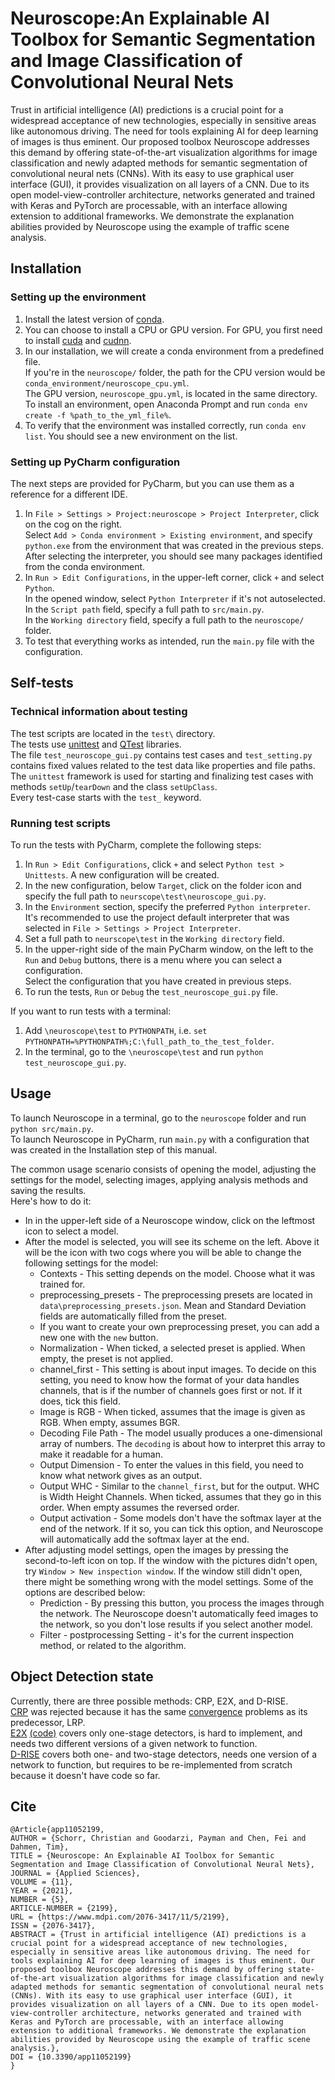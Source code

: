 # Neuroscope:An Explainable AI Toolbox for Semantic Segmentation and Image Classification of Convolutional Neural Nets
Trust in artificial intelligence (AI) predictions is a crucial point for a widespread acceptance of new technologies,
especially in sensitive areas like autonomous driving. The need for tools explaining AI for deep learning of images is
thus eminent. Our proposed toolbox Neuroscope addresses this demand by offering state-of-the-art visualization algorithms
for image classification and newly adapted methods for semantic segmentation of convolutional neural nets (CNNs). With
its easy to use graphical user interface (GUI), it provides visualization on all layers of a CNN. Due to its open
model-view-controller architecture, networks generated and trained with Keras and PyTorch are processable, with an
interface allowing extension to additional frameworks. We demonstrate the explanation abilities provided by Neuroscope
using the example of traffic scene analysis.
## Installation

### Setting up the environment

1. Install the latest version of [conda](https://www.anaconda.com/).
2. You can choose to install a CPU or GPU version. For GPU, you first need to install [cuda](https://developer.nvidia.com/cuda-toolkit) and [cudnn](https://developer.nvidia.com/cudnn).
3. In our installation, we will create a conda environment from a predefined file.  
If you're in the `neuroscope/` folder, the path for the CPU version would be `conda_environment/neuroscope_cpu.yml`.  
The GPU version, `neuroscope_gpu.yml`, is located in the same directory.  
To install an environment, open Anaconda Prompt and run `conda env create -f %path_to_the_yml_file%`.  
4. To verify that the environment was installed correctly, run `conda env list`. You should see a new environment on the list.

### Setting up PyCharm configuration

The next steps are provided for PyCharm, but you can use them as a reference for a different IDE.

1. In `File > Settings > Project:neuroscope > Project Interpreter`, click on the cog on the right.  
Select `Add > Conda environment > Existing environment`, and specify `python.exe` from the environment that was created in the previous steps.  
After selecting the interpreter, you should see many packages identified from the conda environment.  
2. In `Run > Edit Configurations`, in the upper-left corner, click `+` and select `Python`.  
In the opened window, select `Python Interpreter` if it's not autoselected.  
In the `Script path` field, specify a full path to `src/main.py`.  
In the `Working directory` field, specify a full path to the `neuroscope/` folder.  
4. To test that everything works as intended, run the `main.py` file with the configuration.

## Self-tests

### Technical information about testing

The test scripts are located in the `test\` directory.  
The tests use [unittest](https://docs.python.org/3/library/unittest.html) and [QTest](https://doc.qt.io/qt-5/qttest-index.html) libraries.  
The file `test_neuroscope_gui.py` contains test cases and `test_setting.py` contains fixed values related to the test data like properties and file paths.  
The `unittest` framework is used for starting and finalizing test cases with methods `setUp`/`tearDown` and the class `setUpClass`.  
Every test-case starts with the `test_` keyword.

### Running test scripts

To run the tests with PyCharm, complete the following steps:

1. In `Run > Edit Configurations`, click `+` and select `Python test > Unittests`. A new configuration will be created.  
2. In the new configuration, below `Target`, click on the folder icon and specify the full path to `neurscope\test\neuroscope_gui.py`.  
3. In the `Environment` section, specify the preferred `Python interpreter`.  
It's recommended to use the project default interpreter that was selected in `File > Settings > Project Interpreter`.  
4. Set a full path to `neurscope\test` in the `Working directory` field.  
5. In the upper-right side of the main PyCharm window, on the left to the `Run` and `Debug` buttons, there is a menu where you can select a configuration.  
Select the configuration that you have created in previous steps.  
6. To run the tests, `Run` or `Debug` the `test_neuroscope_gui.py` file.

If you want to run tests with a terminal:

1. Add `\neuroscope\test` to `PYTHONPATH`, i.e. `set PYTHONPATH=%PYTHONPATH%;C:\full_path_to_the_test_folder`.
2. In the terminal, go to the `\neuroscope\test` and run `python test_neuroscope_gui.py`.

## Usage

To launch Neuroscope in a terminal, go to the `neuroscope` folder and run `python src/main.py`.  
To launch Neuroscope in PyCharm, run `main.py` with a configuration that was created in the Installation step of this manual.

The common usage scenario consists of opening the model, adjusting the settings for the model, selecting images, applying analysis methods and saving the results.  
Here's how to do it:

* In in the upper-left side of a Neuroscope window, click on the leftmost icon to select a model.
* After the model is selected, you will see its scheme on the left. Above it will be the icon with two cogs where you will be able to change the following settings for the model:
  * Contexts - This setting depends on the model. Choose what it was trained for.
  * preprocessing_presets - The preprocessing presets are located in `data\preprocessing_presets.json`. Mean and Standard Deviation fields are automatically filled from the preset.
  * If you want to create your own preprocessing preset, you can add a new one with the `new` button.
  * Normalization - When ticked, a selected preset is applied. When empty, the preset is not applied.
  * channel_first - This setting is about input images. To decide on this setting, you need to know how the format of your data handles channels, that is if the number of channels goes first or not. If it does, tick this field.
  * Image is RGB - When ticked, assumes that the image is given as RGB. When empty, assumes BGR.
  * Decoding File Path - The model usually produces a one-dimensional array of numbers. The `decoding` is about how to interpret this array to make it readable for a human.
  * Output Dimension - To enter the values in this field, you need to know what network gives as an output.
  * Output WHC - Similar to the `channel_first`, but for the output. WHC is Width Height Channels. When ticked, assumes that they go in this order. When empty assumes the reversed order.
  * Output activation - Some models don't have the softmax layer at the end of the network. If it so, you can tick this option, and Neuroscope will automatically add the softmax layer at the end.
* After adjusting model settings, open the images by pressing the second-to-left icon on top. If the window with the pictures didn't open, try `Window > New inspection window`. If the window still didn't open, there might be something wrong with the model settings. Some of the options are described below:
  * Prediction - By pressing this button, you process the images through the network. The Neuroscope doesn't automatically feed images to the network, so you don't lose results if you select another model.
  * Filter - postprocessing 
Setting - it's for the current inspection method, or related to the algorithm.

## Object Detection state

Currently, there are three possible methods: CRP, E2X, and D-RISE.  
[CRP](https://www.researchgate.net/publication/332344761_Contrastive_Relevance_Propagation_for_Interpreting_Predictions_by_a_Single-Shot_Object_Detector) was rejected because it has the same [convergence](https://arxiv.org/pdf/1912.09818.pdf) problems as its predecessor, LRP.  
[E2X](https://arxiv.org/abs/1811.08011) [(code)](https://github.com/gudovskiy/e2x) covers only one-stage detectors, is hard to implement, and needs two different versions of a given network to function.  
[D-RISE](https://cs-people.bu.edu/vpetsiuk/drise/#) covers both one- and two-stage detectors, needs one version of a network to function, but requires to be re-implemented from scratch because it doesn't have code so far.
    
## Cite
```
@Article{app11052199,
AUTHOR = {Schorr, Christian and Goodarzi, Payman and Chen, Fei and Dahmen, Tim},
TITLE = {Neuroscope: An Explainable AI Toolbox for Semantic Segmentation and Image Classification of Convolutional Neural Nets},
JOURNAL = {Applied Sciences},
VOLUME = {11},
YEAR = {2021},
NUMBER = {5},
ARTICLE-NUMBER = {2199},
URL = {https://www.mdpi.com/2076-3417/11/5/2199},
ISSN = {2076-3417},
ABSTRACT = {Trust in artificial intelligence (AI) predictions is a crucial point for a widespread acceptance of new technologies, especially in sensitive areas like autonomous driving. The need for tools explaining AI for deep learning of images is thus eminent. Our proposed toolbox Neuroscope addresses this demand by offering state-of-the-art visualization algorithms for image classification and newly adapted methods for semantic segmentation of convolutional neural nets (CNNs). With its easy to use graphical user interface (GUI), it provides visualization on all layers of a CNN. Due to its open model-view-controller architecture, networks generated and trained with Keras and PyTorch are processable, with an interface allowing extension to additional frameworks. We demonstrate the explanation abilities provided by Neuroscope using the example of traffic scene analysis.},
DOI = {10.3390/app11052199}
}
```
